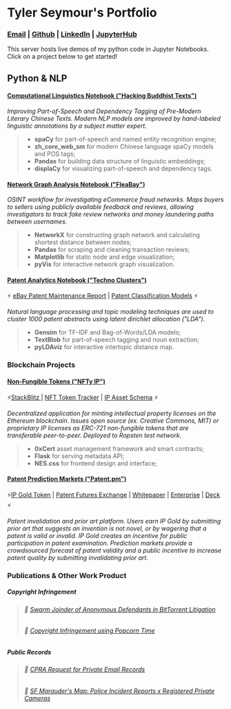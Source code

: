 # Tyler Seymour's Portfolio

### [Email](mailto:tylerseymour@protonmail.com) | [Github](https://github.com/tyler-seymour) | [LinkedIn](https://linkedin.com/in/tylerseymour1/) | [JupyterHub](https://tylerseymour.pw/user-redirect/notebooks/README.ipynb)

This server hosts live demos of my python code in Jupyter Notebooks. Click on a project below to get started!

## Python & NLP

#### [Computational Linguistics Notebook ("Hacking Buddhist Texts")](https://tylerseymour.pw/user-redirect/notebooks/Computational-Linguistics_Chinese-NLP-Pandas-SpaCy-ZH.ipynb)
*Improving Part-of-Speech and Dependency Tagging of Pre-Modern Literary Chinese Texts. Modern NLP models are improved by hand-labeled linguistic annotations by a subject matter expert.*
> - **spaCy** for part-of-speech and named entity recognition engine;
> - **zh_core_web_sm** for modern Chinese language spaCy models and POS tags;  
> - **Pandas** for building data structure of linguistic embeddings;
> - **displaCy** for visualizing part-of-speech and dependency tags.  

#### [Network Graph Analysis Notebook ("FleaBay")](https://tylerseymour.pw/user-redirect/notebooks/FleaBay_OSINT-Fraud-Pandas-NetworkX.ipynb)
*OSINT workflow for investigating eCommerce fraud networks. Maps buyers to sellers using publicly available feedback and reviews, allowing investigators to track fake review networks and money laundering paths between usernames.*
> - **NetworkX** for constructing graph network and calculating shortest distance between nodes;
> - **Pandas** for scraping and cleaning transaction reviews;
> - **Matplotlib** for static node and edge visualization;
> - **pyVis** for interactive network graph visualization. 

#### [Patent Analytics Notebook ("Techno Clusters")](https://tylerseymour.pw/user-redirect/notebooks/Patent-Analytics_Topic-Modeling-Gensim-TextBlob.ipynb)

⚡️ [eBay Patent Maintenance Report](https://github.com/tyler-seymour/jupyter-portfolio/blob/master/publications/eBay-Predictive-Patent-Maintenance-Report.docx) | [Patent Classification Models](https://github.com/tyler-seymour/jupyter-portfolio/blob/master/publications/Patent-Classifiers.pdf) ⚡️

*Natural language processing and topic modeling techniques are used to cluster 1000 patent abstracts using latent dirichlet allocation ("LDA").* 
> - **Gensim** for TF-IDF and Bag-of-Words/LDA models;
> - **TextBlob** for part-of-speech tagging and noun extraction;
> - **pyLDAviz** for interactive intertopic distance map. 

### Blockchain Projects
#### [Non-Fungible Tokens ("NFTy IP")](https://nftyip.stackblitz.io/) 
⚡️[StackBlitz ](https://stackblitz.com/edit/nftyip) | [NFT Token Tracker](https://ropsten.etherscan.io/address/0x302e107ffc476865dd2d01545b96957f104f5cfc) | [IP Asset Schema](https://github.com/tyler-seymour/jupyter-portfolio/blob/master/patent-analytics/IPAssetMetadata.json) ⚡️

*Decentralized application for minting intellectual property licenses on the Ethereum blockchain. Issues open source (ex. Creative Commons, MIT) or proprietary IP licenses as ERC-721 non-fungible tokens that are transferable peer-to-peer. Deployed to Ropsten test network.*   
> - **0xCert** asset management framework and smart contracts;
> - **Flask** for serving metadata API;
> - **NES.css** for frontend design and interface;  

#### [Patent Prediction Markets ("Patent.pm")](https://tyler-seymour.github.io/ipx-homepage/) 
⚡️[IP Gold Token](https://etherscan.io/token/0xdd85758b29b80231549a09c0803260e59b48339c) | [Patent Futures Exchange](https://github.com/tyler-seymour/jupyter-portfolio/blob/master/publications/IPX-Patent-Futures-Brochure.pdf) | [Whitepaper](https://github.com/tyler-seymour/jupyter-portfolio/blob/master/publications/IPX-Patent-Futures.pdf) | [Enterprise](https://github.com/tyler-seymour/jupyter-portfolio/blob/master/publications/Enterprise-Prediction-Markets.pdf) | [Deck](https://github.com/tyler-seymour/jupyter-portfolio/blob/master/publications/Enterprise-Prediction-Market-Slides.pdf) ⚡️  

*Patent invalidation and prior art platform. Users earn IP Gold by submitting prior art that suggests an invention is not novel, or by wagering that a patent is valid or invalid. IP Gold creates an incentive for public participation in patent examination. Prediction markets provide a crowdsourced forecast of patent validity and a public incentive to increase patent quality by submitting invalidating prior art.* 

### Publications & Other Work Product

##### Copyright Infringement
> ###### 🚀 [Swarm Joinder of Anonymous Defendants in BitTorrent Litigation](https://github.com/tyler-seymour/jupyter-portfolio/blob/master/publications/Swarm-Joinder-BitTorrent-Litigation.docx)
> ###### 🚀 [Copyright Infringement using Popcorn Time](https://github.com/tyler-seymour/jupyter-portfolio/blob/master/publications/Popcorn-Time-Litigation.docx)

##### Public Records
> ###### 🚀 [CPRA Request for Private Email Records](https://github.com/tyler-seymour/jupyter-portfolio/blob/master/publications/California-Public-Records-Act-Request.pdf)
> ###### 🚀 [SF Marauder's Map: Police Incident Reports x Registered Private Cameras](https://tyler-seymour.github.io/SF-MauradersMap/)

